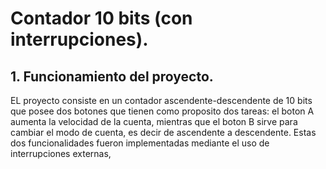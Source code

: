 # Contador 10 bits (con interrupciones).

## 1. Funcionamiento del proyecto.

EL proyecto consiste en un contador ascendente-descendente de 10 bits que posee dos botones que tienen como proposito dos tareas: el boton A aumenta la velocidad de la cuenta, mientras que el boton B sirve para cambiar el modo de cuenta, es decir de ascendente a descendente. Estas dos funcionalidades fueron implementadas mediante el uso de interrupciones externas,  

